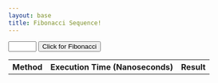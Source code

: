 ```yaml
---
layout: base
title: Fibonacci Sequence!
---
```


<input type="number" id="fibonacci_box" name="fibonacci_box" min="1" max="99">
<button onclick="fibonacciCall()">Click for Fibonacci</button>
<table id="fibonacci_data">
    <tr>
        <th>Method</th>
        <th>Execution Time (Nanoseconds)</th>
        <th>Result</th>
    </tr>
    <!--data goes here-->
</table>
<script>
    function fibonacciCall() {
        fetch("http://localhost:8085/api/fibonacci/" + String(document.getElementById("fibonacci_box").value), {
            method: 'GET',
            headers: {
                'Content-Type': 'application/json',
            }
        })
        .then(response => {
            if (!response.ok) {
                throw new Error(`HTTP error! Status: ${response.status}`);
            }
            return response.json();
        })
        .then(data => {
            // handling the response data
            console.log(data);
            var result = data['result'];
            var names = ["Golden Ratio", "Matrix Exponentiation"];
            var goldenRatioTime = data['golden_Ratio'];
            var matrixExponentiationTime = data['matrix_Exponentiation'];
            var methodArray = [goldenRatioTime, matrixExponentiationTime];
            for (var i = 0; i < methodArray.length; i++) {
                var newRow = document.createElement("tr");
                var nameCol = document.createElement("td");
                nameCol.innerHTML = names[i];
                var executionCol = document.createElement("td");
                executionCol.innerHTML = String(methodArray[i]);
                var resultCol = document.createElement("td");
                resultCol.innerHTML = String(result);
                newRow.appendChild(nameCol);
                newRow.appendChild(executionCol);
                newRow.appendChild(resultCol);
                document.getElementById("fibonacci_data").appendChild(newRow);
            }
        })
        .catch(error => {
            // handling errors
            console.error('Fetch error:', error);
        });
    }
</script>